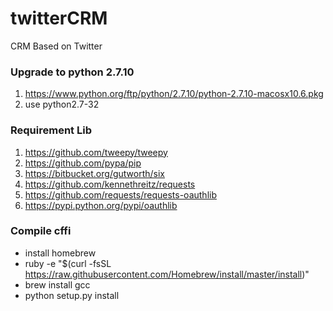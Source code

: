 # twitterCRM
CRM Based on Twitter
### Upgrade to python 2.7.10
 1. https://www.python.org/ftp/python/2.7.10/python-2.7.10-macosx10.6.pkg
 2. use python2.7-32
### Requirement Lib
 1. https://github.com/tweepy/tweepy
 2. https://github.com/pypa/pip
 3. https://bitbucket.org/gutworth/six
 4. https://github.com/kennethreitz/requests
 5. https://github.com/requests/requests-oauthlib
 6. https://pypi.python.org/pypi/oauthlib

 
### Compile cffi
 * install homebrew
 * ruby -e "$(curl -fsSL https://raw.githubusercontent.com/Homebrew/install/master/install)"
 * brew install gcc
 * python setup.py install
 
 